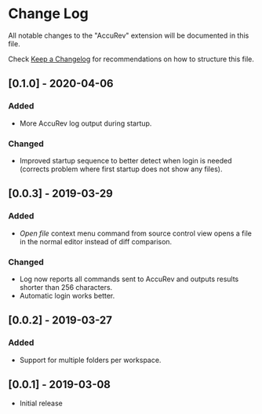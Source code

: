 # Change Log
All notable changes to the "AccuRev" extension will be documented in this file.

Check [Keep a Changelog](http://keepachangelog.com/) for recommendations on how to structure this file.

## [0.1.0] - 2020-04-06
### Added
- More AccuRev log output during startup.

### Changed
- Improved startup sequence to better detect when login is needed (corrects problem where first startup does not show any files).

## [0.0.3] - 2019-03-29
### Added
- _Open file_ context menu command from source control view opens a file in the normal editor instead of diff comparison.

### Changed
- Log now reports all commands sent to AccuRev and outputs results shorter than 256 characters.
- Automatic login works better.


## [0.0.2] - 2019-03-27
### Added
- Support for multiple folders per workspace.

## [0.0.1] - 2019-03-08
- Initial release